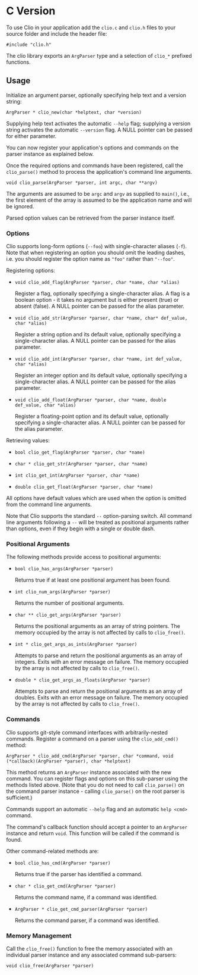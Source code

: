 
# C Version

To use Clio in your application add the `clio.c` and `clio.h` files to your source folder and include the header file:

    #include "clio.h"

The clio library exports an `ArgParser` type and a selection of `clio_*` prefixed functions.


## Usage

Initialize an argument parser, optionally specifying help text and a version
string:

    ArgParser * clio_new(char *helptext, char *version)

Supplying help text activates the automatic `--help` flag; supplying a version string activates the automatic `--version` flag. A NULL pointer can be passed
for either parameter.

You can now register your application's options and commands on the parser instance as explained below.

Once the required options and commands have been registered, call the `clio_parse()` method to process the application's command line arguments.

    void clio_parse(ArgParser *parser, int argc, char **argv)

The arguments are assumed to be `argc` and `argv` as supplied to `main()`, i.e., the first element of the array is assumed to be the application name and will be ignored.

Parsed option values can be retrieved from the parser instance itself.


### Options

Clio supports long-form options (`--foo`) with single-character aliases (`-f`). Note that when registering an option you should omit the leading dashes, i.e. you should register the option name as `"foo"` rather than `"--foo"`.

Registering options:

*   `void clio_add_flag(ArgParser *parser, char *name, char *alias)`

    Register a flag, optionally specifying a single-character alias. A flag is
    a boolean option - it takes no argument but is either present (true) or
    absent (false). A NULL pointer can be passed for the alias parameter.

*   `void clio_add_str(ArgParser *parser, char *name, char* def_value, char *alias)`

    Register a string option and its default value, optionally specifying a
    single-character alias. A NULL pointer can be passed for the alias parameter.

*   `void clio_add_int(ArgParser *parser, char *name, int def_value, char *alias)`

    Register an integer option and its default value, optionally specifying a
    single-character alias. A NULL pointer can be passed for the alias parameter.

*   `void clio_add_float(ArgParser *parser, char *name, double def_value, char *alias)`

    Register a floating-point option and its default value, optionally specifying a
    single-character alias. A NULL pointer can be passed for the alias parameter.

Retrieving values:

*   `bool clio_get_flag(ArgParser *parser, char *name)`

*   `char * clio_get_str(ArgParser *parser, char *name)`

*   `int clio_get_int(ArgParser *parser, char *name)`

*   `double clio_get_float(ArgParser *parser, char *name)`

All options have default values which are used when the option is omitted from the command line arguments.

Note that Clio supports the standard `--` option-parsing switch. All command line arguments following a `--` will be treated as positional arguments rather than options, even if they begin with a single or double dash.


### Positional Arguments

The following methods provide access to positional arguments:

*   `bool clio_has_args(ArgParser *parser)`

    Returns true if at least one positional argument has been found.

*   `int clio_num_args(ArgParser *parser)`

    Returns the number of positional arguments.

*   `char ** clio_get_args(ArgParser *parser)`

    Returns the positional arguments as an array of string pointers.
    The memory occupied by the array is not affected by calls to `clio_free()`.

*   `int * clio_get_args_as_ints(ArgParser *parser)`

    Attempts to parse and return the positional arguments as an array of
    integers. Exits with an error message on failure.
    The memory occupied by the array is not affected by calls to `clio_free()`.

*   `double * clio_get_args_as_floats(ArgParser *parser)`

    Attempts to parse and return the positional arguments as an array of
    doubles. Exits with an error message on failure.
    The memory occupied by the array is not affected by calls to `clio_free()`.


### Commands

Clio supports git-style command interfaces with arbitrarily-nested commands. Register a command on a parser using the `clio_add_cmd()` method:

    ArgParser * clio_add_cmd(ArgParser *parser, char *command, void (*callback)(ArgParser *parser), char *helptext)

This method returns an `ArgParser` instance associated with the new command. You can register flags and options on this sub-parser using the methods listed above. (Note that you do not need to call `clio_parse()` on the command parser instance - calling `clio_parse()` on the root parser is sufficient.)

Commands support an automatic `--help` flag and an automatic `help <cmd>` command.

The command's callback function should accept a pointer to an `ArgParser` instance and return `void`. This function will be called if the command is found.

Other command-related methods are:

*   `bool clio_has_cmd(ArgParser *parser)`

    Returns true if the parser has identified a command.

*   `char * clio_get_cmd(ArgParser *parser)`

    Returns the command name, if a command was identified.

*   `ArgParser * clio_get_cmd_parser(ArgParser *parser)`

    Returns the command parser, if a command was identified.


### Memory Management

Call the `clio_free()` function to free the memory associated with an individual parser instance and any associated command sub-parsers:

    void clio_free(ArgParser *parser)
